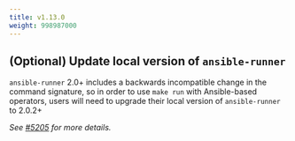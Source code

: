 ```yaml
---
title: v1.13.0
weight: 998987000
---
```


## (Optional) Update local version of `ansible-runner`

`ansible-runner` 2.0+ includes a backwards incompatible change in the command signature, so in order to use `make run` with Ansible-based operators, users will need to upgrade their local version of `ansible-runner` to 2.0.2+

_See [#5205](https://github.com/graphitehealth/operator-sdk/pull/5205) for more details._
